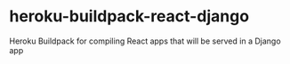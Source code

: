 # heroku-buildpack-react-django
Heroku Buildpack for compiling React apps that will be served in a Django app
